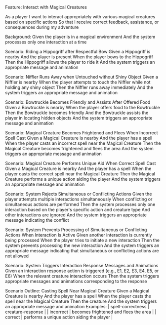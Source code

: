 Feature: Interact with Magical Creatures

  As a player
  I want to interact appropriately with various magical creatures based on specific actions
  So that I receive correct feedback, assistance, or consequences during my adventure

  Background:
    Given the player is in a magical environment
    And the system processes only one interaction at a time

  Scenario: Riding a Hippogriff after Respectful Bow
    Given a Hippogriff is nearby
    And the player is present
    When the player bows to the Hippogriff
    Then the Hippogriff allows the player to ride it
    And the system triggers an appropriate message and animation

  Scenario: Niffler Runs Away when Untouched without Shiny Object
    Given a Niffler is nearby
    When the player attempts to touch the Niffler while not holding any shiny object
    Then the Niffler runs away immediately
    And the system triggers an appropriate message and animation

  Scenario: Bowtruckle Becomes Friendly and Assists After Offered Food
    Given a Bowtruckle is nearby
    When the player offers food to the Bowtruckle
    Then the Bowtruckle becomes friendly
    And the Bowtruckle assists the player in locating hidden objects
    And the system triggers an appropriate message and animation

  Scenario: Magical Creature Becomes Frightened and Flees When Incorrect Spell Cast
    Given a Magical Creature is nearby
    And the player has a spell
    When the player casts an incorrect spell near the Magical Creature
    Then the Magical Creature becomes frightened and flees the area
    And the system triggers an appropriate message and animation

  Scenario: Magical Creature Performs Unique Aid When Correct Spell Cast
    Given a Magical Creature is nearby
    And the player has a spell
    When the player casts the correct spell near the Magical Creature
    Then the Magical Creature performs a unique action aiding the player
    And the system triggers an appropriate message and animation

  Scenario: System Rejects Simultaneous or Conflicting Actions
    Given the player attempts multiple interactions simultaneously
    When conflicting or simultaneous actions are performed
    Then the system processes only one interaction based on the player's specific action and creature type
    And other interactions are ignored
    And the system triggers an appropriate message indicating the conflict

  Scenario: System Prevents Processing of Simultaneous or Conflicting Actions When Interaction Is Active
    Given another interaction is currently being processed
    When the player tries to initiate a new interaction
    Then the system prevents processing the new interaction
    And the system triggers an appropriate message indicating that simultaneous or conflicting actions are not allowed

  Scenario: System Triggers Interaction Response Messages and Animations
    Given an interaction response action is triggered (e.g., E1, E2, E3, E4, E5, or E6)
    When the relevant creature interaction occurs
    Then the system triggers appropriate messages and animations corresponding to the response

  Scenario Outline: Casting Spell Near Magical Creature
    Given a Magical Creature is nearby
    And the player has a spell
    When the player casts the <spell-correctness> spell near the Magical Creature
    Then the creature <creature-response>
    And the system triggers an appropriate message and animation
    Examples:
      | spell-correctness | creature-response |
      | incorrect | becomes frightened and flees the area |
      | correct | performs a unique action aiding the player |

